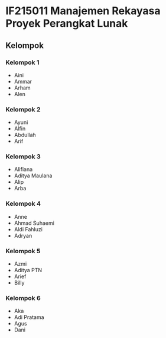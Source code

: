 # IF215011 Manajemen Rekayasa Proyek Perangkat Lunak

## Kelompok

### Kelompok 1
- Aini
- Ammar
- Arham
- Alen

### Kelompok 2
- Ayuni
- Alfin
- Abdullah
- Arif

### Kelompok 3
- Alifiana
- Aditya Maulana
- Alip
- Arba

### Kelompok 4
- Anne
- Ahmad Suhaemi
- Aldi Fahluzi
- Adryan

### Kelompok 5
- Azmi
- Aditya PTN
- Arief
- Billy

### Kelompok 6
- Aka
- Adi Pratama
- Agus
- Dani
